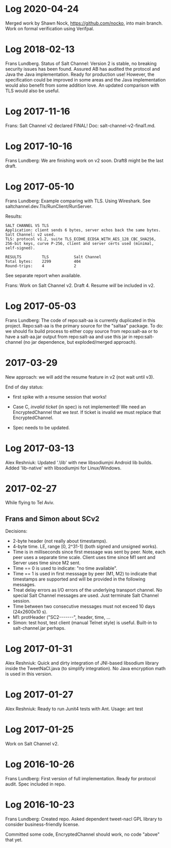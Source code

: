 Log 2020-04-24
==============

Merged work by Shawn Nock, https://github.com/nocko, into main branch.
Work on formal verification using Verifpal.


Log 2018-02-13
==============

Frans Lundberg. Status of Salt Channel:
Version 2 is stable, no breaking security issues has been found. 
Assured AB has audited the protocol and Java the Java implementation. 
Ready for production use! However, the specification could be improved
in some areas and the Java implementation would also benefit from some
addition love. An updated comparison with TLS would also be useful.



Log 2017-11-16
==============

Frans: Salt Channel v2 declared FINAL! 
Doc: salt-channel-v2-final1.md.



Log 2017-10-16
==============

Frans Lundberg: We are finishing work on v2 soon. Draft8 might be the 
last draft.



Log 2017-05-10
==============

Frans Lundberg: Example comparing with TLS. Using Wireshark. 
See saltchannel.dev.Tls/RunClient/RunServer.

Results:

    SALT CHANNEL VS TLS
    Application: client sends 6 bytes, server echos back the same bytes.
    Salt Channel: v2 used.
    TLS: protocol v1.2, suite TLS_ECDHE_ECDSA_WITH_AES_128_CBC_SHA256, 
    256-bit keys, curve P-256, client and server certs used (minimal, self-signed).
    
    RESULTS         TLS           Salt Channel
    Total bytes:    2299          404
    Round-trips:    4             2
    
See separate report when available.

Frans: Work on Salt Channel v2. Draft 4.
Resume *will* be included in v2.


Log 2017-05-03
==============

Frans Lundberg:
The code of repo:salt-aa is currently duplicated in this project.
Repo:salt-aa is the primary source for the "saltaa" package.
To do: we should fix build process to either copy source from 
repo:salt-aa or to have a salt-aa.jar output from repo:salt-aa and use
this jar in repo:salt-channel (no jar dependence, but exploded/merged approach).


2017-03-29
==========

New approach: we will add the resume feature in v2
(not wait until v3).

End of day status: 

* first spike with a resume session that works!

* Case C, *invalid ticket* (in spec) is not implemented!
  We need an EncryptedChannel that we *test*. If ticket is invalid
  we must replace that EncryptedChannel.
  
* Spec needs to be updated.


Log 2017-03-13
==============

Alex Reshniuk:
Updated '.\lib' with new libsodiumjni Android lib builds.
Added 'lib-native' with libsodiumjni for Linux/Windows.

2017-02-27
==========

While flying to Tel Aviv.

Frans and Simon about SCv2
--------------------------

Decisions:
* 2-byte header (not really about timestamps).
* 4-byte time. LE, range [0, 2^31-1] (both signed and unsigned works).
* Time is in milliseconds since first message was sent by peer.
  Note, each peer uses a separate time scale. 
  Client uses time since M1 sent and Server uses time since M2 sent.
* Time == 0 is used to indicate: "no time available".
* Time == 1 is used in first messsage by peer (M1, M2) to indicate that
  timestamps are supported and will be provided in the following messages.
* Treat delay errors as I/O errors of the underlying transport channel.
  No special Salt Channel messages are used. Just terminate Salt Channel 
  session.
* Time between two consecutive messages must not exceed 10 days (24x2600x10 s).
* M1: protHeader ("SC2-------", header, time, ...
* Simon: test host, test client (manual Telnet style) is useful.
  Built-in to salt-channel.jar perhaps.

  
Log 2017-01-31
==============

Alex Reshniuk:
Quick and dirty integration of JNI-based libsodium library
inside the TweetNaCl.java (to simplify integration).
No Java encryption math is used in this version.

Log 2017-01-27
==============

Alex Reshniuk:
Ready to run Junit4 tests with Ant.
Usage: ant test


Log 2017-01-25
==============

Work on Salt Channel v2.


Log 2016-10-26
==============

Frans Lundberg:
First version of full implementation. Ready for protocol audit. 
Spec included in repo.


Log 2016-10-23
==============

Frans Lundberg: Created repo. Asked dependent tweet-nacl GPL library
to consider business-friendly license.

Committed some code, EncryptedChannel should work, no code "above" that yet.



